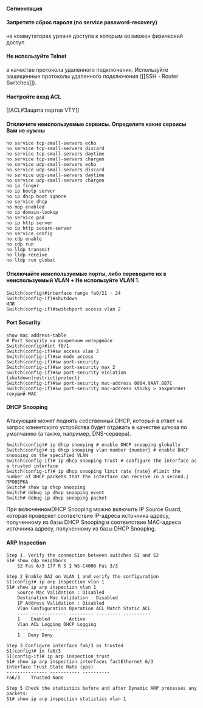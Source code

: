 ####  Сегментация
####  Запретите сброс пароля (no service password-recovery) 
на коммутаторах уровня доступа к которым возможен физический доступ
####  Не используйте Telnet 
в качестве протокола удаленного подключения. Используйте защищенные протоколы удаленного подключения ([[SSH - Router Switches]]).

####  Настройте вход ACL
[[ACL#Защита портов VTY]]

####  Отключите неиспользуемые сервисы. Определите какие сервисы Вам не нужны
```
no service tcp-small-servers echo
no service tcp-small-servers discard
no service tcp-small-servers daytime
no service tcp-small-servers chargen
no service udp-small-servers echo
no service udp-small-servers discard
no service udp-small-servers daytime
no service udp-small-servers chargen
no ip finger
no ip bootp server
no ip dhcp boot ignore
no service dhcp
no mop enabled
no ip domain-lookup
no service pad
no ip http server
no ip http secure-server
no service config
no cdp enable
no cdp run
no lldp transmit
no lldp receive
no lldp run global
```

#### Отключайте неиспользуемые порты, либо переводите их в неиспользуемый VLAN + Не используйте VLAN 1.
```
Switch(config)#interface range fa0/21 - 24
Switch(config-if)#shutdown
ИЛИ 
Switch(config-if)#switchport access vlan 2
```

#### Port Security
```
show mac address-table
# Port Security на конретном интерфейсе
Switch(config)#int f0/1
Switch(config-if)#sw access vlan 2
Switch(config-if)#sw mode access
Switch(config-if)#sw port-security
Switch(config-if)#sw port-security max 2
Switch(config-if)#sw port-security violation {shutdown|restrict|protect}
Switch(config-if)#sw port-security mac-address 0004.9AA7.8B7C
Switch(config-if)#sw port-security mac-address sticky > закрепляет текущий MAC
```
#### DHCP Snooping
Атакующий может поднять собственный DHCP, который в ответ на запрос клиентского устройства будет отдавать в качестве шлюза по умолчанию (а также, например, DNS-сервера).
```
Switch(config)# ip dhcp snooping # enable DHCP snooping globally
Switch(config)# ip dhcp snooping vlan number {number} # enable DHCP snooping on the specified VLAN
Switch(config-if)# ip dhcp snooping trust # configure the interface as a trusted interface
Switch(config-if)# ip dhcp snooping limit rate {rate} #limit the number of DHCP packets that the interface can receive in a second.|
ПРОВЕРКА
Switch# show ip dhcp snooping
Switch# debug ip dhcp snooping event
Switch# debug ip dhcp snooping packet
```
При включенномDHCP Snooping можно включить IP Source Guard, которая проверяет соответствие IP-адреса источника адресу, полученному из базы DHCP Snooping и соответствие MAC-адреса источника адресу, полученному из базы DHCP Snooping.

#### ARP Inspection
```
Step 1. Verify the connection between switches S1 and S2
S1# show cdp neighbors
	S2 Fas 6/3 177 R S I WS-C4006 Fas 3/3
	
Step 2 Enable DAI on VLAN 1 and verify the configuration
S1(config)# ip arp inspection vlan 1
S1# show ip arp inspection vlan 1
	Source Mac Validation : Disabled
	Destination Mac Validation : Disabled
	IP Address Validation : Disabled
	Vlan Configuration Operation ACL Match Static ACL
	---- ------------- --------- --------- ----------
	1    Enabled       Active
	Vlan ACL Logging DHCP Logging
	---- ----------- ------------
	1   Deny Deny

Step 3 Configure interface fa6/3 as trusted
S1(config)# in fa6/3
S1(config-if)# ip arp inspection trust
S1# show ip arp inspection interfaces fastEthernet 6/3
Interface Trust State Rate (pps)
--------------- ----------- ----------
Fa6/3    Trusted None

Step 5 Check the statistics before and after Dynamic ARP processes any packets:
S1# show ip arp inspection statistics vlan 1
```